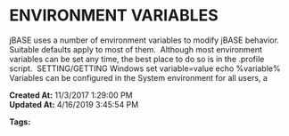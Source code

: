 # ENVIRONMENT VARIABLES

jBASE uses a number of environment variables to modify jBASE behavior. Suitable defaults apply to most of them.  Although most environment variables can be set any time, the best place to do so is in the .profile script.  SETTING/GETTING Windows set variable=value echo %variable% Variables can be configured in the System environment for all users, a  

**Created At:** 11/3/2017 1:29:00 PM  
**Updated At:** 4/16/2019 3:45:54 PM  

**Tags:**
<badge text='jedipostfileop' vertical='middle' />
<badge text='jediprefileop' vertical='middle' />
<badge text='variables' vertical='middle' />
<badge text='environment' vertical='middle' />
<badge text='environment variables' vertical='middle' />

